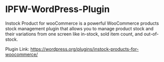 # IPFW-WordPress-Plugin
Instock Product for wooCommerce is a powerful WooCommerce products stock management plugin that allows you to manage product stock and their variations from one screen like in-stock, sold item count, and out-of-stock.

Plugin Link: https://wordpress.org/plugins/instock-products-for-woocommerce/
